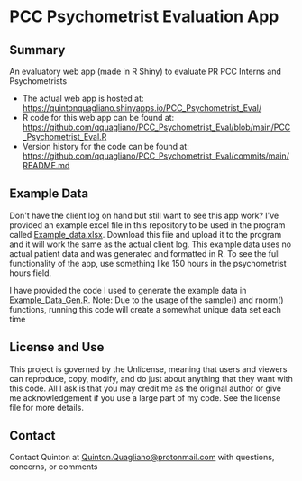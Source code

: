 # PCC Psychometrist Evaluation App

## Summary
An evaluatory web app (made in R Shiny) to evaluate PR PCC Interns and Psychometrists

- The actual web app is hosted at: https://quintonquagliano.shinyapps.io/PCC_Psychometrist_Eval/
- R code for this web app can be found at: https://github.com/qquagliano/PCC_Psychometrist_Eval/blob/main/PCC_Psychometrist_Eval.R
- Version history for the code can be found at: https://github.com/qquagliano/PCC_Psychometrist_Eval/commits/main/README.md

## Example Data
Don't have the client log on hand but still want to see this app work? I've provided an example excel file in this repository to be used in the program called [Example_data.xlsx](https://github.com/qquagliano/PCC_Intern_Eval/blob/main/Example_data.xlsx?raw=true). Download this fiie and upload it to the program and it will work the same as the actual client log. This example data uses no actual patient data and was generated and formatted in R. To see the full functionality of the app, use something like 150 hours in the psychometrist hours field.

I have provided the code I used to generate the example data in [Example_Data_Gen.R](https://github.com/qquagliano/PCC_Psychometrist_Eval/blob/main/Example_Data_Gen.R). Note: Due to the usage of the sample() and rnorm() functions, running this code will create a somewhat unique data set each time

## License and Use
This project is governed by the Unlicense, meaning that users and viewers can reproduce, copy, modify, and do just about anything that they want with this code. All I ask is that you may credit me as the original author or give me acknowledgement if you use a large part of my code. See the license file for more details.

## Contact
Contact Quinton at Quinton.Quagliano@protonmail.com with questions, concerns, or comments
